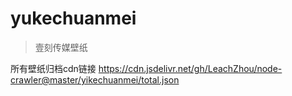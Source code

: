 # yukechuanmei

> 壹刻传媒壁纸

所有壁纸归档cdn链接 https://cdn.jsdelivr.net/gh/LeachZhou/node-crawler@master/yikechuanmei/total.json
